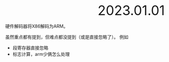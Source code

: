 <div style="text-align:right; font-size:3em;">2023.01.01</div>

硬件解码器将X86解码为ARM。

虽然重点都有提到，但难点都没提到（或是直接忽略了）。
例如

* 段寄存器直接忽略
* 标志计算，arm少俩怎么处理
